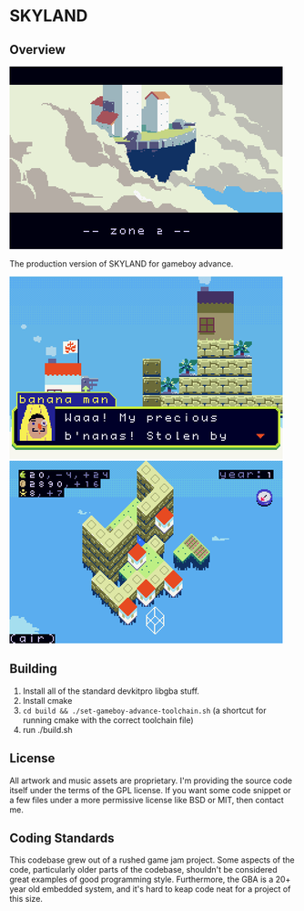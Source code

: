 # SKYLAND


## Overview

<img src="imgs_for_readme/header.png"/>

The production version of SKYLAND for gameboy advance.

<img src="imgs_for_readme/dialog.png"/>

<img src="imgs_for_readme/macro.png"/>


## Building

1) Install all of the standard devkitpro libgba stuff.
2) Install cmake
3) `cd build && ./set-gameboy-advance-toolchain.sh` (a shortcut for running cmake with the correct toolchain file)
4) run ./build.sh

## License

All artwork and music assets are proprietary.
I'm providing the source code itself under the terms of the GPL license. If you want some code snippet or a few files under a more permissive license like BSD or MIT, then contact me.

## Coding Standards

This codebase grew out of a rushed game jam project. Some aspects of the code, particularly older parts of the codebase, shouldn't be considered great examples of good programming style. Furthermore, the GBA is a 20+ year old embedded system, and it's hard to keap code neat for a project of this size.
